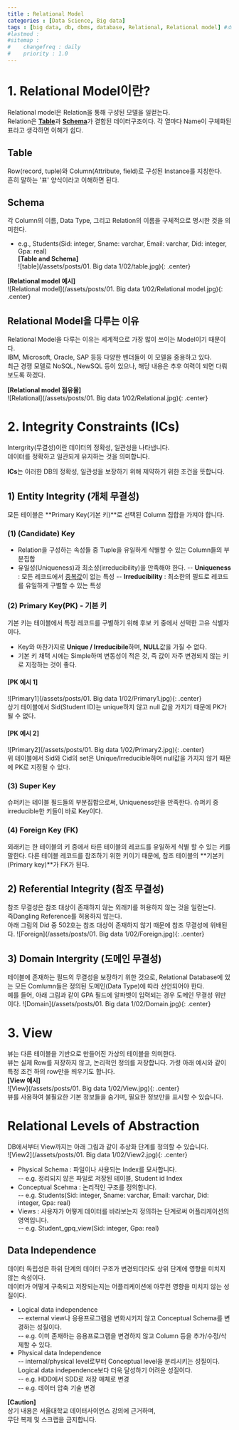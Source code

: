 ```yaml
---
title : Relational Model
categories : [Data Science, Big data]
tags : [big data, db, dbms, database, Relational, Relational model] #소문자만 가능
#lastmod : 
#sitemap :
#    changefreq : daily
#    priority : 1.0
---
```


<!--
---
layout: categories
title: Categories
date : YYYY-MM-DD HH:MM:SS +/-TTTT
icon: fas fa-stream
---
-->

# 1. Relational Model이란?
Relational model은 Relation을 통해 구성된 모델을 일컫는다.  
Relation은 <u>**Table**</u>과 <u>**Schema**</u>가 결합된 데이터구조이다.
각 열마다 Name이 구체화된 표라고 생각하면 이해가 쉽다.  

## Table
Row(record, tuple)와 Column(Attribute, field)로 구성된 Instance를 지칭한다.  
흔히 말하는 '표' 양식이라고 이해하면 된다.  
## Schema
각 Column의 이름, Data Type, 그리고 Relation의 이름을 구체적으로 명시한 것을 의미한다.  
- e.g., Students(Sid: integer, Sname: varchar, Email: varchar, Did: integer, Gpa: real)  
 **[Table and Schema]**  
 ![table](/assets/posts/01. Big data 1/02/table.jpg){: .center}  
  
 **[Relational model 예시]**  
 ![Relational model](/assets/posts/01. Big data 1/02/Relational model.jpg){: .center}  
## Relational Model을 다루는 이유
Relational Model을 다루는 이유는 세계적으로 가장 많이 쓰이는 Model이기 때문이다.  
IBM, Microsoft, Oracle, SAP 등등 다양한 벤더들이 이 모델을 중용하고 있다.  
최근 경쟁 모델로 NoSQL, NewSQL 등이 있으나, 해당 내용은 추후 여력이 되면 다뤄보도록 하겠다.  

 **[Relational model 점유율]**  
 ![Relational](/assets/posts/01. Big data 1/02/Relational.jpg){: .center}  
   


# 2. Integrity Constraints (ICs)
Intergrity(무결성)이란 데이터의 정확성, 일관성을 나타냅니다.  
데이터를 정확하고 일관되게 유지하는 것을 의미합니다.  
  
**ICs**는 이러한 DB의 정확성, 일관성을 보장하기 위해 제약하기 위한 조건을 뜻합니다.
## 1) Entity Integrity (개체 무결성)
모든 테이블은 **Primary Key(기본 키)**로 선택된 Column 집합을 가져야 합니다.  

### (1) (Candidate) Key
 - Relation을 구성하는 속성들 중 Tuple을 유일하게 식별할 수 있는 Column들의 부분집합
 - 유일성(Uniqueness)과 최소성(irreducibility)을 만족해야 한다.
-- **Uniqueness** : 모든 레코드에서 <u>중복값</u>이 없는 특성
-- **Irreducibility** : 최소한의 필드로 레코드를 유일하게 구별할 수 있는 특성  

### (2) Primary Key(PK) - 기본 키
기본 키는 테이블에서 특정 레코드를 구별하기 위해 후보 키 중에서 선택한 고유 식별자이다. 
- Key와 마찬가지로 **Unique / Irreducibile**하며, **NULL**값을 가질 수 없다.
- 기본 키 채택 시에는 Simple하며 변동성이 적은 것, 즉 값이 자주 변경되지 않는 키로 지정하는 것이 좋다.
####  [PK 예시 1] 
 ![Primary1](/assets/posts/01. Big data 1/02/Primary1.jpg){: .center}  
 상기 테이블에서 Sid(Student ID)는 unique하지 않고 null 값을 가지기 때문에 PK가 될 수 없다.  
#### [PK 예시 2]
  ![Primary2](/assets/posts/01. Big data 1/02/Primary2.jpg){: .center}  
  위 테이블에서 Sid와 Cid의 set은 Unique/Irreducible하며 null값을 가지지 않기 때문에 PK로 지정될 수 있다.

### (3) Super Key
슈퍼키는 테이블 필드들의 부분집합으로써, Uniqueness만을 만족한다. 슈퍼키 중 irreducible한 키들이 바로 Key이다.

### (4) Foreign Key (FK)
외래키는 한 테이블의 키 중에서 타른 테이블의 레코드를 유일하게 식별 할 수 있는 키를 말한다. 다른 테이블 레코드를 참조하기 위한 키이기 때문에, 참조 테이블의 **기본키(Primary key)**가 FK가 된다.

## 2) Referential Integrity (참조 무결성)
참조 무결성은 참조 대상이 존재하지 않는 외래키를 허용하지 않는 것을 일컫는다.  
즉Dangling Reference를 허용하지 않는다.  
아래 그림의 Did 중 502호는 참조 대상이 존재하지 않기 때문에 참조 무결성에 위배된다.
 ![Foreign](/assets/posts/01. Big data 1/02/Foreign.jpg){: .center}  

## 3) Domain Intergrity (도메인 무결성)
테이블에 존재하는 필드의 무결성을 보장하기 위한 것으로, Relational Database에 있는 모든 Comlumn들은 정의된 도메인(Data Type)에 따라 선언되어야 한다.  
예를 들어, 아래 그림과 같이 GPA 필드에 알파벳이 입력되는 경우 도메인 무결성 위반이다.
 ![Domain](/assets/posts/01. Big data 1/02/Domain.jpg){: .center}  
 
# 3. View  
뷰는 다른 테이블을 기반으로 만들어진 가상의 테이블을 의미한다.  
뷰는 실제 Row를 저장하지 않고, 논리적인 정의를 저장합니다.
가령 아래 예시와 같이 특정 조건 하의 row만을 띄우기도 합니다.  
**[View 예시]**  
![View](/assets/posts/01. Big data 1/02/View.jpg){: .center}  
뷰를 사용하여 불필요한 기본 정보들을 숨기며, 필요한 정보만을 표시할 수 있습니다.  
# Relational Levels of Abstraction
  DB에서부터 View까지는 아래 그림과 같이 추상화 단계를 정의할 수 있습니다.  
   ![View2](/assets/posts/01. Big data 1/02/View2.jpg){: .center}  
   - Physical Schema : 파일이나 사용되는 Index를 묘사합니다.  
   -- e.g. 정리되지 않은 파일로 저장된 테이블, Student id Index  
   - Conceptual Scehma :  논리적인 구조를 정의합니다.  
   -- e.g. Students(Sid: integer, Sname: varchar, Email: varchar, Did: integer, Gpa: real)
   - Views : 사용자가 어떻게 데이터를 바라보는지 정의하는 단계로써 어플리케이션의 영역입니다.  
   -- e.g. Student_gpq_view(Sid: integer, Gpa: real)  
## Data Independence
데이터 독립성은 하위 단계의 데이터 구조가 변경되더라도 상위 단계에 영향을 미치지 않는 속성이다.  
데이터가 어떻게 구축되고 저장되는지는 어플리케이션에 아무런 영향을 미치지 않는 성질이다.  
- Logical data independence  
-- external view나 응용프로그램을 변화시키지 않고 Conceptual Schema를 변경하는 성질이다.  
-- e.g. 이미 존재하는 응용프로그램을 변경하지 않고 Column 등을 추가/수정/삭제할 수 있다.  
- Physical data Independence  
-- internal/physical level로부터 Conceptual level을 분리시키는 성질이다. Logical data independence보다 더욱 달성하기 어려운 성질이다.  
-- e.g. HDD에서 SDD로 저장 매체로 변경  
-- e.g. 데이터 압축 기술 변경  
  
**[Caution]**  
상기 내용은 서울대학교 데이터사이언스 강의에 근거하며,  
무단 복제 및 스크랩을 금지합니다.  